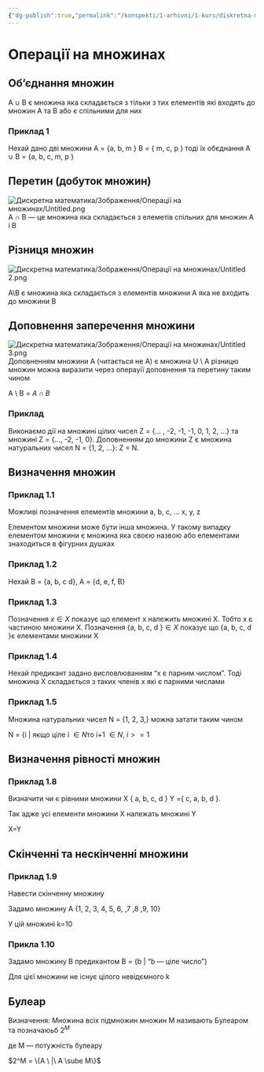 ```yaml
---
{"dg-publish":true,"permalink":"/konspekti/1-arhivni/1-kurs/diskretna-matematika/operacziyi-na-mnozhinah/"}
---
```



# Операції на множинах
## Об’єднання множин

A $\cup$ B є множина яка складається з тільки з тих елементів які входять до множин А та В або є спільними для них

### Приклад 1


Нехай дано дві множини A = {a, b, m } B = { m, c, p } тоді їх обєднання А $\cup$ B = {a, b, c, m, p }

## Перетин (добуток множин)

![Дискретна математика/Зображення/Операції на множинах/Untitled.png](/img/user/%D0%9A%D0%BE%D0%BD%D1%81%D0%BF%D0%B5%D0%BA%D1%82%D0%B8/1.%20%D0%90%D1%80%D1%85%D1%96%D0%B2%D0%BD%D1%96/1%20%D0%BA%D1%83%D1%80%D1%81/%D0%94%D0%B8%D1%81%D0%BA%D1%80%D0%B5%D1%82%D0%BD%D0%B0%20%D0%BC%D0%B0%D1%82%D0%B5%D0%BC%D0%B0%D1%82%D0%B8%D0%BA%D0%B0/%D0%97%D0%BE%D0%B1%D1%80%D0%B0%D0%B6%D0%B5%D0%BD%D0%BD%D1%8F/%D0%9E%D0%BF%D0%B5%D1%80%D0%B0%D1%86%D1%96%D1%97%20%D0%BD%D0%B0%20%D0%BC%D0%BD%D0%BE%D0%B6%D0%B8%D0%BD%D0%B0%D1%85/Untitled.png)
А $\cap$ B — це множина яка складається з елеметів спільних для множин A і В

## Різниця множин
![Дискретна математика/Зображення/Операції на множинах/Untitled 2.png](/img/user/%D0%9A%D0%BE%D0%BD%D1%81%D0%BF%D0%B5%D0%BA%D1%82%D0%B8/1.%20%D0%90%D1%80%D1%85%D1%96%D0%B2%D0%BD%D1%96/1%20%D0%BA%D1%83%D1%80%D1%81/%D0%94%D0%B8%D1%81%D0%BA%D1%80%D0%B5%D1%82%D0%BD%D0%B0%20%D0%BC%D0%B0%D1%82%D0%B5%D0%BC%D0%B0%D1%82%D0%B8%D0%BA%D0%B0/%D0%97%D0%BE%D0%B1%D1%80%D0%B0%D0%B6%D0%B5%D0%BD%D0%BD%D1%8F/%D0%9E%D0%BF%D0%B5%D1%80%D0%B0%D1%86%D1%96%D1%97%20%D0%BD%D0%B0%20%D0%BC%D0%BD%D0%BE%D0%B6%D0%B8%D0%BD%D0%B0%D1%85/Untitled%202.png)

А\B є множина яка складається з елементів множини А яка не входить до множини В

## Доповнення заперечення множини

![Дискретна математика/Зображення/Операції на множинах/Untitled 3.png](/img/user/%D0%9A%D0%BE%D0%BD%D1%81%D0%BF%D0%B5%D0%BA%D1%82%D0%B8/1.%20%D0%90%D1%80%D1%85%D1%96%D0%B2%D0%BD%D1%96/1%20%D0%BA%D1%83%D1%80%D1%81/%D0%94%D0%B8%D1%81%D0%BA%D1%80%D0%B5%D1%82%D0%BD%D0%B0%20%D0%BC%D0%B0%D1%82%D0%B5%D0%BC%D0%B0%D1%82%D0%B8%D0%BA%D0%B0/%D0%97%D0%BE%D0%B1%D1%80%D0%B0%D0%B6%D0%B5%D0%BD%D0%BD%D1%8F/%D0%9E%D0%BF%D0%B5%D1%80%D0%B0%D1%86%D1%96%D1%97%20%D0%BD%D0%B0%20%D0%BC%D0%BD%D0%BE%D0%B6%D0%B8%D0%BD%D0%B0%D1%85/Untitled%203.png)
Доповненням множини А (читається не А) є множина U \ A різницю множин можна виразити через операуії доповнення та перетину таким чином 

А \ B = $A \cap B$

### Приклад

Виконаємо дії на множині цілих чисел Z = {… , -2, -1, -1, 0, 1, 2,  …}  та множині Z = {…, -2, -1, 0}. Доповненням до множини Z є множина натуральних чисел N = {1, 2, …}: Z = N.

## Визначення множин

### Приклад 1.1

Можливі позначення елементів множини $\text {a, b, c, ... x, y, z}$

Елементом множини може бути інша множина. У такому випадку елементом множини є множина яка своєю назвою або елементами знаходиться в фігурних душках

### Приклад 1.2

Нехай $\text {B = \{a, b, c d\}, A = \{d, e, f, B\}}$

### Приклад 1.3

Позначення $x \in X$ показує що елемент x належить множині X. Тобто x є частиною множини X. Позначення $\text {\{a, b, c, d \}} \in X$ показує що $\text {\{a, b, c, d \} є елементами множини X}$

### Приклад 1.4

Нехай предикант задано висловлюванням “х є парним числом”. Тоді множина Х складається з таких членів х які є парними числами 

### Приклад 1.5

Множина натуральних чисел $\text {N = \{1, 2, 3,\}}$ можна затати таким чином 

$\text {N = \{ i | якщо ціле i }{\in N} \text {то i+1 } \in N , \ i >= 1$

## Визначення рівності множин

### Приклад 1.8

Визначити чи є рівними множини Х { a, b, c, d } Y ={ c, a, b, d }. 

Так адже усі елементи множини Х належать множині Y 

X=Y

## Скінченні та нескінченні множини

### Приклад 1.9

Навести скінченну множину 

Задамо множину A {1, 2, 3, 4, 5, 6, ,7 ,8 ,9, 10} 

У цій множині k=10

### Прикла 1.10

Задамо множину В предикантом В = {b | “b — ціле число”}

Для цієї множини не існує цілого невідємного k

## Булеар

Визначення: Множина всіх підмножин множин М називають Булеаром та позначаюьб $2^M$

де М — потужність булеару

$2^M = \{A \ |\ A \sube M\}$